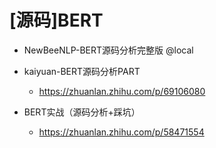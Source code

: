 # [源码]BERT

- NewBeeNLP-BERT源码分析完整版 @local

- kaiyuan-BERT源码分析PART
  - https://zhuanlan.zhihu.com/p/69106080

- BERT实战（源码分析+踩坑）
  - https://zhuanlan.zhihu.com/p/58471554